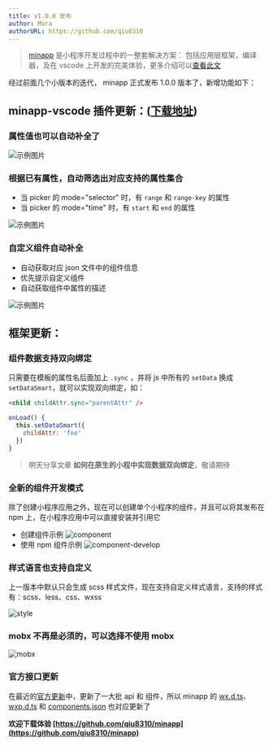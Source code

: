 ```yaml
---
title: v1.0.0 发布
author: Mora
authorURL: https://github.com/qiu8310
---
```


> [minapp](https://github.com/qiu8310/minapp) 是小程序开发过程中的一整套解决方案：
> 包括应用层框架，编译器，及在 vscode 上开发的完美体验，更多介绍可以[查看此文](https://juejin.im/post/5a9b5b10f265da239866b826)

经过前面几个小版本的迭代， minapp 正式发布 1.0.0 版本了，新增功能如下：

<!--truncate-->

## minapp-vscode 插件更新：([下载地址](https://marketplace.visualstudio.com/items?itemName=qiu8310.minapp-vscode))

### 属性值也可以自动补全了

  ![示例图片](https://n1image.hjfile.cn/res7/2018/03/10/aaba780a36f1de1b87687295bc6fc922.gif)

### 根据已有属性，自动筛选出对应支持的属性集合

  - 当 picker 的 mode="selector" 时，有 `range` 和 `range-key` 的属性
  - 当 picker 的 mode="time" 时，有 `start` 和 `end` 的属性

  ![示例图片](https://n1image.hjfile.cn/res7/2018/03/09/5c5704b51a37df84b5c6663d29a545f6.gif)

### 自定义组件自动补全

  - 自动获取对应 json 文件中的组件信息
  - 优先提示自定义组件
  - 自动获取组件中属性的描述

  ![示例图片](https://n1image.hjfile.cn/res7/2018/03/09/fce0b3e9496cae95c1c81523725a1fef.gif)


## 框架更新：

### 组件数据支持双向绑定

只需要在模板的属性名后面加上 `.sync` ，并将 js 中所有的 `setData` 换成 `setDataSmart`，就可以实现双向绑定，如：

```html
<child childAttr.sync="parentAttr" />
```

```js
onLoad() {
  this.setDataSmart({
    childAttr: 'foo'
  })
}
```

> 明天分享文章 **如何在原生的小程中实现数据双向绑定**，敬请期待


### 全新的组件开发模式

除了创建小程序应用之外，现在可以创建单个小程序的组件，并且可以将其发布在 npm 上，在小程序应用中可以直接安装并引用它

* 创建组件示例
  ![component](https://n1image.hjfile.cn/res7/2018/03/10/acfb25d99dfb074bc741561d950060dd.gif)
* 使用 npm 组件示例
  ![component-develop](https://n1image.hjfile.cn/res7/2018/03/10/529345bced8586473891d256f1c710be.gif)


### 样式语言也支持自定义

上一版本中默认只会生成 scss 样式文件，现在支持自定义样式语言，支持的样式有：scss、less、css、wxss

![style](https://n1image.hjfile.cn/res7/2018/03/10/90b4fdc1e6a9fdfca5cb3525a87388ac.gif)

### mobx 不再是必须的，可以选择不使用 mobx

![mobx](https://n1image.hjfile.cn/res7/2018/03/10/2893008b279b6eb69d30a527b416fa71.gif)

### 官方接口更新

在最近的[官方更新](https://mp.weixin.qq.com/debug/wxadoc/dev/devtools/uplog.html#20180307-%E5%9F%BA%E7%A1%80%E5%BA%93%E6%9B%B4%E6%96%B0-1992)中，更新了一大批 api 和 组件，所以 minapp 的 [wx.d.ts](https://github.com/qiu8310/minapp/blob/master/packages/minapp-generator/gen/api/wx.d.ts)、 [wxp.d.ts](https://github.com/qiu8310/minapp/blob/master/packages/minapp-generator/gen/api/wxp.d.ts) 和 [components.json](https://github.com/qiu8310/minapp/blob/master/packages/minapp-generator/gen/tpl/components.json) 也对应更新了


**欢迎下载体验 [https://github.com/qiu8310/minapp](https://github.com/qiu8310/minapp)**
